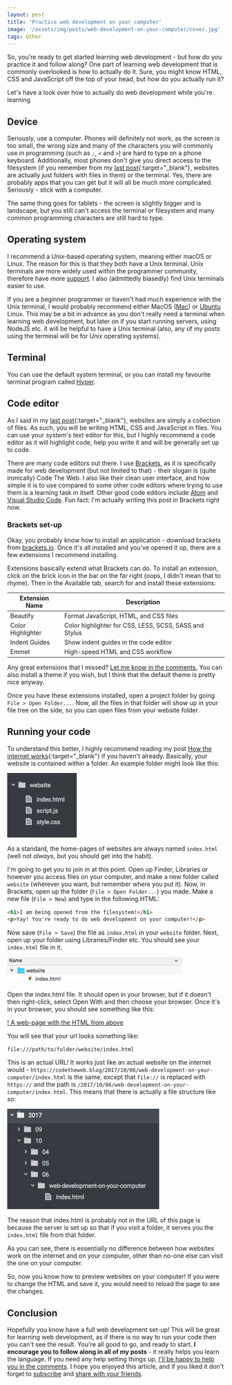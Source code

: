 ```yaml
---
layout: post
title: 'Practice web development on your computer'
image: '/assets/img/posts/web-development-on-your-computer/cover.jpg'
tags: Other
---
```

So, you're ready to get started learning web development - but how do you practice it and follow along? One part of learning web development that is commonly overlooked is how to actually do it. Sure, you might know HTML, CSS and JavaScript off the top of your head, but how do you actually run it?

Let's have a look over how to actually do web development while you're learning

## Device
Seriously, use a computer. Phones will definitely not work, as the screen is too small, the wrong size and many of the characters you will commonly use in programming (such as `;`, `<` and `>`) are hard to type on a phone keyboard. Additionally, most phones don't give you direct access to the filesystem (if you remember from my [last post][last-post]{:target="_blank"}, websites are actually just folders with files in them) or the terminal. Yes, there are probably apps that you can get but it will all be much more complicated. Seriously - stick with a computer.

The same thing goes for tablets - the screen is slightly bigger and is landscape, but you still can't access the terminal or filesystem and many common programming characters are still hard to type.

## Operating system
I recommend a Unix-based operating system, meaning either macOS or Linux. The reason for this is that they both have a Unix terminal. Unix terminals are more widely used within the programmer community, therefore have more [support][unix-support]. I also (admittedly biasedly) find Unix terminals easier to use.

If you are a beginner programmer or haven't had much experience with the Unix terminal, I would probably recommend either MacOS ([Mac][mac]) or [Ubuntu][ubuntu] Linux. This may be a bit in advance as you don't really need a terminal when learning web development, but later on if you start running servers, using NodeJS etc. it will be helpful to have a Unix terminal (also, any of my posts using the terminal will be for Unix operating systems).

## Terminal
You can use the default system terminal, or you can install my favourite terminal program called [Hyper][hyper].

## Code editor
As I said in my [last post][last-post]{:target="_blank"}, websites are simply a collection of files. As such, you will be writing HTML, CSS and JavaScript in files. You can use your system's text editor for this, but I highly recommend a code editor as it will highlight code, help you write it and will be generally set up to code.

There are many code editors out there. I use [Brackets][brackets], as it is specifically made for web development (but not limited to that) - their slogan is (quite ironically) Code The Web. I also like their clean user interface, and how simple it is to use compared to some other code editors where trying to use them is a learning task in itself. Other good code editors include [Atom][atom] and [Visual Studio Code][vs-code]. Fun fact: I'm actually writing this post in Brackets right now.

### Brackets set-up
Okay, you probably know how to install an application - download brackets from [brackets.io][brackets]. Once it's all installed and you've opened it up, there are a few extensions I recommend installing.

Extensions basically extend what Brackets can do. To install an extension, click on the brick icon in the bar on the far right (oops, I didn't mean that to rhyme). Then in the Available tab, search for and install these extensions:

| Extension Name    | Description                                            |
| ----------------- | ------------------------------------------------------ |
| Beautify          | Format JavaScript, HTML, and CSS files                 |
| Color Highlighter | Color highlighter for CSS, LESS, SCSS, SASS and Stylus |
| Indent Guides     | Show indent guides in the code editor                  |
| Emmet             | High-speed HTML and CSS workflow                       |

Any great extensions that I missed? [Let me know in the comments.][comments] You can also install a theme if you wish, but I think that the default theme is pretty nice anyway.

Once you have these extensions installed, open a project folder by going `File > Open Folder...`. Now, all the files in that folder will show up in your file tree on the side, so you can open files from your website folder.

## Running your code
To understand this better, I highly recommend reading my post [How the internet works][last-post]{:target="_blank"} if you haven't already. Basically, your website is contained within a folder. An example folder might look like this:

![A folder called website containing three items: index.html, style.css and script.js][file-structure]

As a standard, the home-pages of websites are always named `index.html` (well not *always*, but you should get into the habit).

I'm going to get you to join in at this point. Open up Finder, Libraries or however you access files on your computer, and make a new folder called `website` (wherever you want, but remember where you put it). Now, in Brackets, open up the folder (`File > Open Folder...`) you made. Make a new file (`File > New`) and type in the following HTML:

```HTML
<h1>I am being opened from the filesystem!</h1>
<p>Yay! You're ready to do web development on your computer!</p>
```

Now save (`File > Save`) the file as `index.html` in your `website` folder. Next, open up your folder using Libraries/Finder etc. You should see your `index.html` file in it.

![The website folder with index.html in it, shown here in Finder][website-folder]

Open the index.html file. It should open in your browser, but if it doesn't then right-click, select Open With and then choose your browser. Once it's in your browser, you should see something like this:

[! A web-page with the HTML from above][html-in-browser]

You will see that your url looks something like:
```
file:///path/to/folder/website/index.html
```
This is an actual URL! It works just like an actual website on the internet would - `https://codetheweb.blog/2017/10/06/web-development-on-your-computer/index.html` is the same, except that `file://` is replaced with `https://` and the path is `/2017/10/06/web-development-on-your-computer/index.html`. This means that there is actually a file structure like so:

![This page is in the folder 2017 > 10 > 06 > web-development-on-your-computer][this-url-folders]

The reason that index.html is probably not in the URL of this page is because the server is set up so that if you visit a folder, it serves you the `index.html` file from that folder.

As you can see, there is essentially no difference between how websites work on the internet and on your computer, other than no-one else can visit the one on your computer.

So, now you know how to preview websites on your computer! If you were to change the HTML and save it, you would need to reload the page to see the changes.

## Conclusion
Hopefully you know have a full web development set-up! This will be great for learning web development, as if there is no way to run your code then you can't see the result. You're all good to go, and ready to start. **I encourage you to follow along in all of my posts** - it really helps you learn the language. If you need any help setting things up, [I'll be happy to help you in the comments][comments]. I hope you enjoyed this article, and if you liked it don't forget to [subscribe][newsletter] and [share with your friends][share].


[last-post]: /2017/10/05/how-the-internet-works/
[unix-support]: https://unix.stackexchange.com/
[mac]: https://www.apple.com/mac/
[ubuntu]: https://www.ubuntu.com/desktop
[brackets]: http://brackets.io/
[atom]: https://atom.io/
[vs-code]: https://code.visualstudio.com/
[hyper]: https://hyper.is/
[file-structure]: /assets/img/posts/web-development-on-your-computer/file-structure.png
[website-folder]: /assets/img/posts/web-development-on-your-computer/website-folder.png
[html-in-browser]: /assets/img/posts/web-development-on-your-computer/index.html.png
[this-url-folders]: /assets/img/posts/web-development-on-your-computer/this-url-folders.png
[share]: {{site.share}}
[comments]: {{site.comments}}
[newsletter]: {{site.newsletter}}